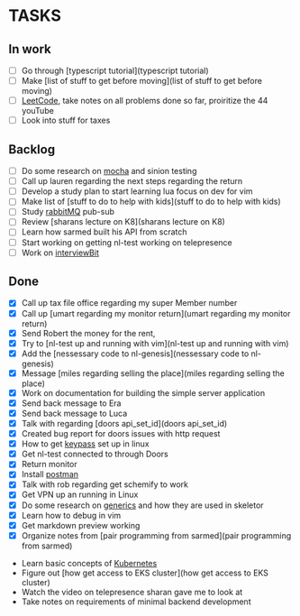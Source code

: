 # TASKS
## In work

- [ ] Go through [typescript tutorial](typescript tutorial)
- [ ] Make [list of stuff to get before moving](list of stuff to get before moving)
- [ ] [LeetCode](LeetCode), take notes on all problems done so far, proiritize the 44 youTube
- [ ] Look into stuff for taxes
 
## Backlog

- [ ] Do some research on [mocha](mocha) and sinion testing
- [ ] Call up lauren regarding the next steps regarding the return
- [ ] Develop a study plan to start learning lua focus on dev for vim
- [ ] Make list of [stuff to do to help with kids](stuff to do to help with kids)
- [ ] Study [rabbitMQ](rabbitMQ) pub-sub
- [ ] Review [sharans lecture on K8](sharans lecture on K8)
- [ ] Learn how sarmed built his API from scratch
- [ ] Start working on getting nl-test working on telepresence
- [ ] Work on [interviewBit](interviewBit)

## Done

- [X] Call up tax file office regarding my super Member number
- [X] Call up [umart regarding my monitor return](umart regarding my monitor return)
- [X] Send Robert the money for the rent, 
- [X] Try to [nl-test up and running with vim](nl-test up and running with vim)
- [X] Add the [nessessary code to nl-genesis](nessessary code to nl-genesis)
- [X] Message [miles regarding selling the place](miles regarding selling the place)
- [X] Work on documentation for building the simple server application
- [X] Send back message to Era
- [X] Send back message to Luca
- [X] Talk with regarding [doors api_set_id](doors api_set_id)
- [X] Created bug report for doors issues with http request
- [X] How to get [keypass](keypass) set up in linux
- [X] Get nl-test connected to through Doors
- [X] Return monitor
- [X] Install [postman](postman)
- [X] Talk with rob regarding get schemify to work
- [X] Get VPN up an running in Linux
- [X] Do some research on [generics](generics) and how they are used in skeletor
- [X] Learn how to debug in vim
- [X] Get markdown preview working
- [X] Organize notes from [pair programming from sarmed](pair programming from sarmed)
- Learn basic concepts of [Kubernetes](Kubernetes)
- Figure out [how get access to EKS cluster](how get access to EKS cluster)
- Watch the video on telepresence sharan gave me to look at
- Take notes on requirements of minimal backend development





